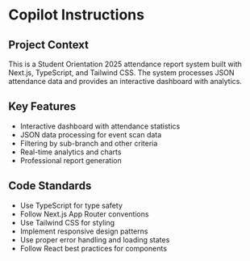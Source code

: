 # Copilot Instructions

<!-- Use this file to provide workspace-specific custom instructions to Copilot. For more details, visit https://code.visualstudio.com/docs/copilot/copilot-customization#_use-a-githubcopilotinstructionsmd-file -->

## Project Context
This is a Student Orientation 2025 attendance report system built with Next.js, TypeScript, and Tailwind CSS. The system processes JSON attendance data and provides an interactive dashboard with analytics.

## Key Features
- Interactive dashboard with attendance statistics
- JSON data processing for event scan data
- Filtering by sub-branch and other criteria
- Real-time analytics and charts
- Professional report generation

## Code Standards
- Use TypeScript for type safety
- Follow Next.js App Router conventions
- Use Tailwind CSS for styling
- Implement responsive design patterns
- Use proper error handling and loading states
- Follow React best practices for components
